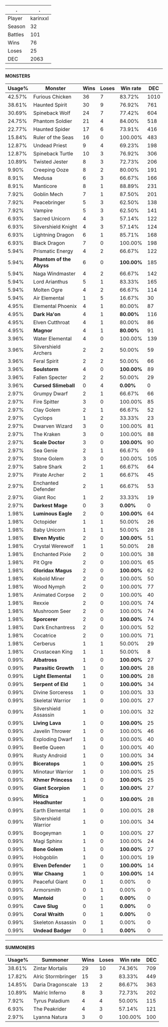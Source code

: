 .|.
|-|-
Player|karinxxl
Season|32
Battles|101
Wins|76
Loses|25
DEC|2063

---
**MONSTERS**

Usage%|Monster|Wins|Loses|Win rate|DEC|
-|-|-|-|-|-|
42.57%|Furious Chicken|36|7|83.72%|1010|
38.61%|Haunted Spirit|30|9|76.92%|761|
30.69%|Spineback Wolf|24|7|77.42%|604|
24.75%|Phantom Soldier|21|4|84.00%|518|
22.77%|Haunted Spider|17|6|73.91%|416|
15.84%|Ruler of the Seas|16|0|100.00%|483|
12.87%|Undead Priest|9|4|69.23%|198|
12.87%|Spineback Turtle|10|3|76.92%|306|
10.89%|Twisted Jester|8|3|72.73%|206|
9.90%|Creeping Ooze|8|2|80.00%|191|
8.91%|Medusa|6|3|66.67%|166|
8.91%|Manticore|8|1|88.89%|231|
7.92%|Goblin Mech|7|1|87.50%|201|
7.92%|Peacebringer|5|3|62.50%|138|
7.92%|Vampire|5|3|62.50%|141|
6.93%|Sacred Unicorn|4|3|57.14%|122|
6.93%|Silvershield Knight|4|3|57.14%|124|
6.93%|Lightning Dragon|6|1|85.71%|168|
6.93%|Black Dragon|7|0|100.00%|198|
5.94%|Prismatic Energy|4|2|66.67%|122|
5.94%|**Phantom of the Abyss**|6|0|**100.00%**|185|
5.94%|Naga Windmaster|4|2|66.67%|142|
5.94%|Lord Arianthus|5|1|83.33%|165|
5.94%|Molten Ogre|4|2|66.67%|114|
5.94%|Air Elemental|1|5|16.67%|30|
4.95%|Elemental Phoenix|4|1|80.00%|87|
4.95%|**Dark Ha'on**|4|1|**80.00%**|116|
4.95%|Elven Cutthroat|4|1|80.00%|86|
4.95%|**Magnor**|4|1|**80.00%**|91|
3.96%|Water Elemental|4|0|100.00%|139|
3.96%|Silvershield Archers|2|2|50.00%|59|
3.96%|Feral Spirit|2|2|50.00%|66|
3.96%|**Soulstorm**|4|0|**100.00%**|89|
3.96%|Fallen Specter|2|2|50.00%|29|
3.96%|**Cursed Slimeball**|0|4|**0.00%**|0|
2.97%|Grumpy Dwarf|2|1|66.67%|66|
2.97%|Fire Spitter|3|0|100.00%|85|
2.97%|Clay Golem|2|1|66.67%|52|
2.97%|Cyclops|1|2|33.33%|23|
2.97%|Dwarven Wizard|3|0|100.00%|81|
2.97%|The Kraken|3|0|100.00%|88|
2.97%|**Scale Doctor**|3|0|**100.00%**|90|
2.97%|Sea Genie|2|1|66.67%|69|
2.97%|Stone Golem|3|0|100.00%|105|
2.97%|Sabre Shark|2|1|66.67%|64|
2.97%|Pirate Archer|2|1|66.67%|45|
2.97%|Enchanted Defender|2|1|66.67%|53|
2.97%|Giant Roc|1|2|33.33%|19|
2.97%|**Darkest Mage**|0|3|**0.00%**|0|
1.98%|**Luminous Eagle**|2|0|**100.00%**|64|
1.98%|Octopider|1|1|50.00%|26|
1.98%|Baby Unicorn|1|1|50.00%|28|
1.98%|**Elven Mystic**|2|0|**100.00%**|51|
1.98%|Crystal Werewolf|1|1|50.00%|28|
1.98%|Enchanted Pixie|2|0|100.00%|38|
1.98%|Pit Ogre|2|0|100.00%|65|
1.98%|**Gloridax Magus**|2|0|**100.00%**|62|
1.98%|Kobold Miner|2|0|100.00%|50|
1.98%|Wood Nymph|2|0|100.00%|77|
1.98%|Animated Corpse|2|0|100.00%|40|
1.98%|Rexxie|2|0|100.00%|74|
1.98%|Mushroom Seer|2|0|100.00%|74|
1.98%|**Sporcerer**|2|0|**100.00%**|74|
1.98%|Dark Enchantress|2|0|100.00%|52|
1.98%|Cocatrice|2|0|100.00%|71|
1.98%|Cerberus|1|1|50.00%|29|
1.98%|Crustacean King|1|1|50.00%|8|
0.99%|**Albatross**|1|0|**100.00%**|27|
0.99%|**Parasitic Growth**|1|0|**100.00%**|28|
0.99%|**Light Elemental**|1|0|**100.00%**|28|
0.99%|**Serpent of Eld**|1|0|**100.00%**|34|
0.99%|Divine Sorceress|1|0|100.00%|33|
0.99%|Skeletal Warrior|1|0|100.00%|27|
0.99%|Silvershield Assassin|1|0|100.00%|32|
0.99%|**Living Lava**|1|0|**100.00%**|25|
0.99%|Javelin Thrower|1|0|100.00%|46|
0.99%|Exploding Dwarf|1|0|100.00%|40|
0.99%|Beetle Queen|1|0|100.00%|40|
0.99%|Rusty Android|1|0|100.00%|34|
0.99%|**Biceratops**|1|0|**100.00%**|25|
0.99%|Minotaur Warrior|1|0|100.00%|25|
0.99%|**Khmer Princess**|1|0|**100.00%**|25|
0.99%|**Giant Scorpion**|1|0|**100.00%**|27|
0.99%|**Mitica Headhunter**|1|0|**100.00%**|28|
0.99%|Earth Elemental|1|0|100.00%|28|
0.99%|Silvershield Warrior|1|0|100.00%|34|
0.99%|Boogeyman|1|0|100.00%|27|
0.99%|Magi Sphinx|1|0|100.00%|24|
0.99%|**Bone Golem**|1|0|**100.00%**|27|
0.99%|Hobgoblin|1|0|100.00%|19|
0.99%|**Elven Defender**|1|0|**100.00%**|14|
0.99%|**War Chaang**|1|0|**100.00%**|14|
0.99%|Peaceful Giant|0|1|0.00%|0|
0.99%|Armorsmith|0|1|0.00%|0|
0.99%|**Mantoid**|0|1|**0.00%**|0|
0.99%|**Cave Slug**|0|1|**0.00%**|0|
0.99%|**Coral Wraith**|0|1|**0.00%**|0|
0.99%|Skeleton Assassin|0|1|0.00%|0|
0.99%|**Undead Badger**|0|1|**0.00%**|0|

---
**SUMMONERS**

Usage%|Summoner|Wins|Loses|Win rate|DEC|
-|-|-|-|-|-|
38.61%|Zintar Mortalis|29|10|74.36%|709|
17.82%|Alric Stormbringer|15|3|83.33%|449|
14.85%|Daria Dragonscale|13|2|86.67%|363|
10.89%|Malric Inferno|8|3|72.73%|202|
7.92%|Tyrus Paladium|4|4|50.00%|115|
6.93%|The Peakrider|4|3|57.14%|121|
2.97%|Lyanna Natura|3|0|100.00%|100|
